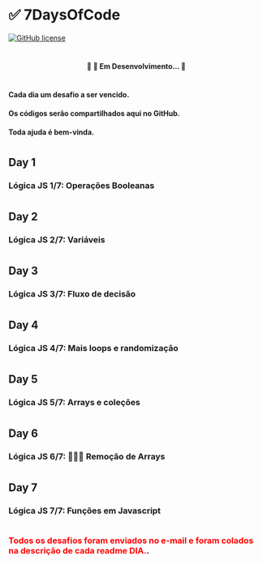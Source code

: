 # ✅  7DaysOfCode

[![GitHub license](https://img.shields.io/github/license/cabraldasilvac/7DaysOfCode?style=plastic)](https://github.com/cabraldasilvac/7DaysOfCode/blob/main/LICENSE)

#

<h4 align="center"> 
	🚧 🚀 Em Desenvolvimento...  🚧
</h4>

# 

#### Cada dia um desafio a ser vencido.
#### Os códigos serão compartilhados aqui no GitHub. 
#### Toda ajuda é bem-vinda.

# 

## Day 1
### Lógica JS 1/7: Operações Booleanas

#

## Day 2
### Lógica JS 2/7: Variáveis

#


## Day 3
### Lógica JS 3/7: Fluxo de decisão

#


## Day 4
### Lógica JS 4/7: Mais loops e randomização


#


## Day 5
### Lógica JS 5/7: Arrays e coleções

#


## Day 6
### Lógica JS 6/7: 👩🏽‍💻 Remoção de Arrays

#

## Day 7
### Lógica JS 7/7: Funções em Javascript

#


###  <span style="color:red">Todos os desafios foram enviados no e-mail e foram colados na  descrição de cada readme DIA.</span>.

